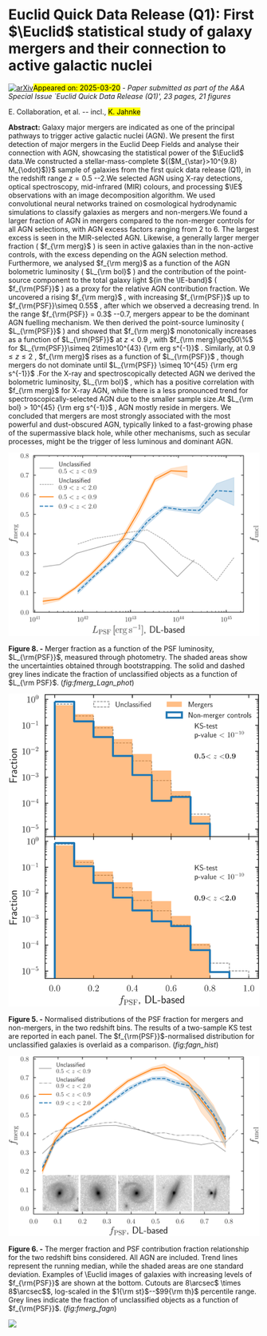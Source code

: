 <div class="macros" style="visibility:hidden;">
$\newcommand{\ensuremath}{}$
$\newcommand{\xspace}{}$
$\newcommand{\object}[1]{\texttt{#1}}$
$\newcommand{\farcs}{{.}''}$
$\newcommand{\farcm}{{.}'}$
$\newcommand{\arcsec}{''}$
$\newcommand{\arcmin}{'}$
$\newcommand{\ion}[2]{#1#2}$
$\newcommand{\textsc}[1]{\textrm{#1}}$
$\newcommand{\hl}[1]{\textrm{#1}}$
$\newcommand{\footnote}[1]{}$
$\newcommand{\orcid}[1]$
$\newcommand{\labelenumi}{\roman{enumi})}$
$\newcommand{\labelenumi}{\roman{enumi})}$</div>



<div id="title">

# Euclid Quick Data Release (Q1): First $\Euclid$ statistical study of galaxy mergers and their connection to active galactic nuclei

</div>
<div id="comments">

[![arXiv](https://img.shields.io/badge/arXiv-2503.15317-b31b1b.svg)](https://arxiv.org/abs/2503.15317)<mark>Appeared on: 2025-03-20</mark> -  _Paper submitted as part of the A&A Special Issue `Euclid Quick Data Release (Q1)', 23 pages, 21 figures_

</div>
<div id="authors">

E. Collaboration, et al. -- incl., <mark>K. Jahnke</mark>

</div>
<div id="abstract">

**Abstract:** Galaxy major mergers are indicated as one of the principal pathways to trigger active galactic nuclei (AGN). We present the first detection of major mergers in the Euclid Deep Fields and analyse their connection with AGN, showcasing the statistical power of the $\Euclid$ data.We constructed a stellar-mass-complete ${($M_{\star}>10^{9.8} M_{\odot}$)}$ sample of galaxies from the first quick data release (Q1), in the redshift range $z=0.5$ --2.We selected AGN using X-ray detections, optical spectroscopy, mid-infrared (MIR) colours, and processing $\IE$ observations with an image decomposition algorithm. We used convolutional neural networks trained on cosmological hydrodynamic simulations to classify galaxies as mergers and non-mergers.We found a larger fraction of AGN in mergers compared to the non-merger controls for all AGN selections, with AGN excess factors ranging from 2 to 6. The largest excess is seen in the MIR-selected AGN. Likewise, a generally larger merger fraction ( $f_{\rm merg}$ ) is seen in active galaxies than in the non-active controls, with the excess depending on the AGN selection method. Furthermore, we analysed $f_{\rm merg}$ as a function of the AGN bolometric luminosity ( $L_{\rm bol}$ ) and the contribution of the point-source component to the total galaxy light ${in the \IE-band}$ ( $f_{\rm{PSF}}$ ) as a proxy for the relative AGN contribution fraction. We uncovered a rising $f_{\rm merg}$ , with increasing $f_{\rm{PSF}}$ up to $f_{\rm{PSF}}\simeq 0.55$ , after which we observed a decreasing trend. In the range $f_{\rm{PSF}} = 0.3$ --0.7, mergers appear to be the dominant AGN fuelling mechanism. We then derived the point-source luminosity ( $L_{\rm{PSF}}$ ) and showed that $f_{\rm merg}$ monotonically increases as a function of $L_{\rm{PSF}}$ at $z<0.9$ , with $f_{\rm merg}\geq50\%$ for $L_{\rm{PSF}}\simeq 2\times10^{43} {\rm erg s^{-1}}$ . Similarly, at $0.9\leq z \leq 2$ , $f_{\rm merg}$ rises as a function of $L_{\rm{PSF}}$ , though mergers do not dominate until $L_{\rm{PSF}} \simeq 10^{45} {\rm erg s^{-1}}$ .For the X-ray and spectroscopically detected AGN we derived the bolometric luminosity, $L_{\rm bol}$ , which has a positive correlation with $f_{\rm merg}$ for X-ray AGN, while there is a less pronounced trend for spectroscopically-selected AGN due to the smaller sample size.At $L_{\rm bol} > 10^{45} {\rm erg s^{-1}}$ , AGN mostly reside in mergers. We concluded that mergers are most strongly associated with the most powerful and dust-obscured AGN, typically linked to a fast-growing phase of the supermassive black hole, while other mechanisms, such as secular processes, might be the trigger of less luminous and dominant AGN.

</div>

<div id="div_fig1">

<img src="tmp_2503.15317/./Figures/f_merg_uncl_Lagn_photometry.png" alt="Fig8" width="100%"/>

**Figure 8. -** Merger fraction as a function of the PSF luminosity, $L_{\rm{PSF}}$, measured through photometry. The shaded areas show the uncertainties obtained through bootstrapping. The solid and dashed grey lines indicate the fraction of unclassified objects as a function of $L_{\rm PSF}$.
     (*fig:fmerg_Lagn_phot*)

</div>
<div id="div_fig2">

<img src="tmp_2503.15317/./Figures/AGN_fraction_hist_uncl.png" alt="Fig5" width="100%"/>

**Figure 5. -** Normalised distributions of the PSF fraction for mergers and non-mergers, in the two redshift bins. The results of a two-sample KS test are reported in each panel. The $f_{\rm{PSF}}$-normalised distribution for unclassified galaxies is overlaid as a comparison.  (*fig:fagn_hist*)

</div>
<div id="div_fig3">

<img src="tmp_2503.15317/./Figures/f_merg_uncl_f_agn_with_insets.png" alt="Fig6" width="100%"/>

**Figure 6. -** The merger fraction and PSF contribution fraction relationship for the two redshift bins considered. All AGN are included. Trend lines represent the running median, while the shaded areas are one standard deviation. Examples of \Euclid images of galaxies with increasing levels of $f_{\rm{PSF}}$ are shown at the bottom. Cutouts are $8$\arcsec$ \times 8$\arcsec$$, log-scaled in the $1{\rm st}$--$99{\rm th}$ percentile range. Grey lines indicate the fraction of unclassified objects as a function of $f_{\rm{PSF}}$.
     (*fig:fmerg_fagn*)

</div><div id="qrcode"><img src=https://api.qrserver.com/v1/create-qr-code/?size=100x100&data="https://arxiv.org/abs/2503.15317"></div>